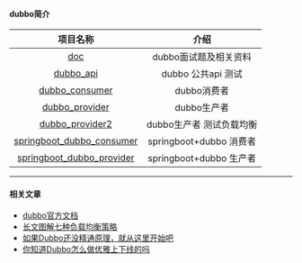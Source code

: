 #### dubbo简介


|                           项目名称                           |           介绍           |
| :----------------------------------------------------------: | :----------------------: |
|    [doc](https://github.com/xmxe/dubbo/tree/master/doc)    |  dubbo面试题及相关资料   |
| [dubbo_api](https://github.com/xmxe/dubbo/tree/master/dubbo_api) |    dubbo 公共api 测试    |
| [dubbo_consumer](https://github.com/xmxe/dubbo/tree/master/dubbo_consumer) |       dubbo消费者        |
| [dubbo_provider](https://github.com/xmxe/dubbo/tree/master/dubbo_provider) |       dubbo生产者        |
| [dubbo_provider2](https://github.com/xmxe/dubbo/tree/master/dubbo_provider2) | dubbo生产者 测试负载均衡 |
| [springboot_dubbo_consumer](https://github.com/xmxe/dubbo/tree/master/springboot_dubbo_consumer) | springboot+dubbo 消费者  |
| [springboot_dubbo_provider](https://github.com/xmxe/dubbo/tree/master/springboot_dubbo_provider) | springboot+dubbo 生产者  |

---
#### 相关文章

- [dubbo官方文档](http://dubbo.apache.org/zh-cn/docs/user/quick-start.html)
- [长文图解七种负载均衡策略](https://mp.weixin.qq.com/s/jveqCUAiqKdKRoea9wESbw)
- [如果Dubbo还没精通原理，就从这里开始吧](https://mp.weixin.qq.com/s/NEfWwnRVOI73_TQurmxk9A)
- [你知道Dubbo怎么做优雅上下线的吗](https://mp.weixin.qq.com/s/qtIEYXNHhlMOxsP61k12mg)